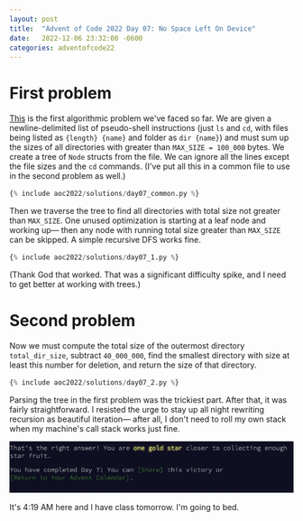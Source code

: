 ```yaml
---
layout: post
title:  "Advent of Code 2022 Day 07: No Space Left On Device"
date:   2022-12-06 23:32:00 -0600
categories: adventofcode22
---
```


# First problem
[This](https://adventofcode.com/2022/day/7) is the first algorithmic problem we've faced so far. We are given a newline-delimited list of pseudo-shell instructions (just `ls` and `cd`, with files being listed as `{length} {name}` and folder as `dir {name}`) and must sum up the sizes of all directories with greater than `MAX_SIZE = 100_000` bytes. We create a tree of `Node` structs from the file. We can ignore all the lines except the file sizes and the `cd` commands. (I've put all this in a common file to use in the second problem as well.)

```python
{% include aoc2022/solutions/day07_common.py %}
```

Then we traverse the tree to find all directories with total size not greater than `MAX_SIZE`. One unused optimization is starting at a leaf node and working up— then any node with running total size greater than `MAX_SIZE` can be skipped. A simple recursive DFS works fine.


```python
{% include aoc2022/solutions/day07_1.py %}
```

(Thank God that worked. That was a significant difficulty spike, and I need to get better at working with trees.)

# Second problem

Now we must compute the total size of the outermost directory `total_dir_size`, subtract `40_000_000`, find the smallest directory with size at least this number for deletion, and return the size of that directory.

```python
{% include aoc2022/solutions/day07_2.py %}
```

Parsing the tree in the first problem was the trickiest part. After that, it was fairly straightforward. I resisted the urge to stay up all night rewriting recursion as beautiful iteration— after all, I don't need to roll my own stack when my machine's call stack works just fine.

![Day 7 victory](/assets/aoc2022/victory07.png)

It's 4:19 AM here and I have class tomorrow. I'm going to bed.